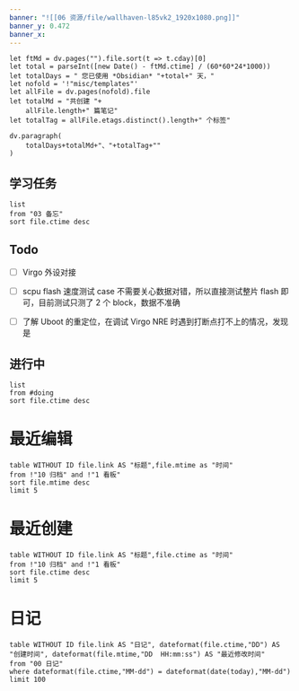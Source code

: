 ```yaml
---
banner: "![[06 资源/file/wallhaven-l85vk2_1920x1080.png]]"
banner_y: 0.472
banner_x:
---
```


```dataviewjs
let ftMd = dv.pages("").file.sort(t => t.cday)[0]
let total = parseInt([new Date() - ftMd.ctime] / (60*60*24*1000))
let totalDays = " 您已使用 *Obsidian* "+total+" 天，"
let nofold = '!"misc/templates"'
let allFile = dv.pages(nofold).file
let totalMd = "共创建 "+
	allFile.length+" 篇笔记"
let totalTag = allFile.etags.distinct().length+" 个标签"

dv.paragraph(
	totalDays+totalMd+"、"+totalTag+""
)
```



## 学习任务
```dataview
list
from "03 备忘"
sort file.ctime desc
```



## Todo
- [ ] Virgo 外设对接 
- [ ] scpu flash 速度测试 case 不需要关心数据对错，所以直接测试整片 flash 即可，目前测试只测了 2 个 block，数据不准确 
- [ ] 了解 Uboot 的重定位，在调试 Virgo NRE 时遇到打断点打不上的情况，发现是



## 进行中
```dataview
list
from #doing
sort file.ctime desc
```


# 最近编辑
```dataview
table WITHOUT ID file.link AS "标题",file.mtime as "时间"
from !"10 归档" and !"1 看板"
sort file.mtime desc
limit 5
```

# 最近创建
```dataview
table WITHOUT ID file.link AS "标题",file.ctime as "时间"
from !"10 归档" and !"1 看板"
sort file.ctime desc
limit 5
```



# 日记

```dataview
table WITHOUT ID file.link AS "日记", dateformat(file.ctime,"DD") AS "创建时间", dateformat(file.mtime,"DD  HH:mm:ss") AS "最近修改时间"
from "00 日记" 
where dateformat(file.ctime,"MM-dd") = dateformat(date(today),"MM-dd") 
limit 100
```

[^1]: 

